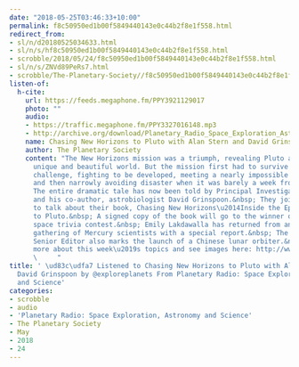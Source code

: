 ```yaml
---
date: "2018-05-25T03:46:33+10:00"
permalink: f8c50950ed1b00f5849440143e0c44b2f8e1f558.html
redirect_from:
- sl/n/d20180525034633.html
- sl/n/s/hf8c50950ed1b00f5849440143e0c44b2f8e1f558.html
- scrobble/2018/05/24/f8c50950ed1b00f5849440143e0c44b2f8e1f558.html
- sl/n/s/ZNVd89PeRs7.html
- scrobble/The-Planetary-Society//f8c50950ed1b00f5849440143e0c44b2f8e1f558.html
listen-of:
  h-cite:
    url: https://feeds.megaphone.fm/PPY3921129017
    photo: ""
    audio:
    - https://traffic.megaphone.fm/PPY3327016148.mp3
    - http://archive.org/download/Planetary_Radio_Space_Exploration_Astronomy_and_Science-Podcast-by-The_Planetary_Society/Chasing_New_Horizons_to_Pluto_with_Alan_Stern_and_David_Grinspoon.mp3
    name: Chasing New Horizons to Pluto with Alan Stern and David Grinspoon
    author: The Planetary Society
    content: "The New Horizons mission was a triumph, revealing Pluto as an utterly
      unique and beautiful world. But the mission first had to survive challenge after
      challenge, fighting to be developed, meeting a nearly impossible launch deadline,
      and then narrowly avoiding disaster when it was barely a week from its destination.
      The entire dramatic tale has now been told by Principal Investigator Alan Stern
      and his co-author, astrobiologist David Grinspoon.&nbsp; They join Mat Kaplan
      to talk about their book, Chasing New Horizons\u2014Inside the Epic First Mission
      to Pluto.&nbsp; A signed copy of the book will go to the winner of this episode\u2019s
      space trivia contest.&nbsp; Emily Lakdawalla has returned from an international
      gathering of Mercury scientists with a special report.&nbsp; The Planetary Society\u2019s
      Senior Editor also marks the launch of a Chinese lunar orbiter.&nbsp; Learn
      more about this week\u2019s topics and see images here: http://www.planetary.org/multimedia/planetary-radio/show/2018/0523-stern-grinspoon-chasing-new-horizons.html\n
      \     "
title: ' \ud83c\udfa7 Listened to Chasing New Horizons to Pluto with Alan Stern and
  David Grinspoon by @exploreplanets From Planetary Radio: Space Exploration, Astronomy
  and Science'
categories:
- scrobble
- audio
- 'Planetary Radio: Space Exploration, Astronomy and Science'
- The Planetary Society
- May
- 2018
- 24
---
```

